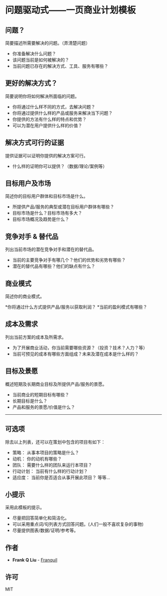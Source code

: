 # 问题驱动式——一页商业计划模板

## 问题？
简要描述所需要解决的问题。（弄清楚问题）

* 你准备解决什么问题？
* 该问题当前是如何被解决的？
* 当前问题已存在的解决方式、工具、服务有哪些？

## 更好的解决方式？
简要说明你将如何解决所面临的问题。

* 你将通过什么样不同的方式，去解决问题？
* 你将通过提供什么样的产品或服务来解决当下问题？
* 你提供的方法有什么样的特点和优势？
* 可以为潜在用户提供什么样的价值？

## 解决方式可行的证据
提供证据可以证明你提供的解决方案可行。

* 什么样的证明你可以提供？（数据/理论/案例等）

## 目标用户及市场
简述你的目标用户群体和目标市场是什么。

* 所提供产品/服务的典型或潜在目标用户群体有哪些？
* 目标市场是什么？目标市场有多大？
* 目标市场概况及趋势是什么？

## 竞争对手 & 替代品
列出当前市场的潜在竞争对手和潜在的替代品。

* 当前的主要竞争对手有哪几个？他们的优势和劣势有哪些？
* 潜在的替代品有哪些？他们的缺点有什么？

## 商业模式
简述你的商业模式。

*你将通过什么方式提供产品/服务以获取利润？
*当前的盈利模式有哪些？

## 成本及需求
列出当前方案的成本及所需求。

* 为了开展商业活动，你当前需要哪些资源？（投资？技术？人力？等）
* 当前可预见的成本有哪些方面组成？未来及潜在成本是什么样的？

## 目标及景愿
概述短期及长期商业目标及所提供产品/服务的景愿。

* 当前商业的短期目标有哪些？
* 长期目标是什么？
* 产品和服务的景愿/价值是什么？

---

## 可选项
除去以上列表，还可以在策划中包含的项目有如下：

* 策略： 从事本项目的策略是什么？
* 动机： 你的动机有哪些？
* 团队： 需要什么样的团队来运行本项目？
* 行动计划： 当前有什么样的行动计划？
* 适应度： 当前你是否适合从事开展此项目？
等等...

## 小提示
采用此模板的提示。

* 尽量把回答简单化和简洁化。
* 可以采用重点词/句列表方式回答问题。(人们一般不喜欢复杂的事物)
* 尽量提供图表/数据/证明/参考等。

## 作者
* **Frank Q Liu** - [Franquil](https://github.com/franquil)

## 许可
MIT

